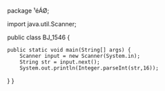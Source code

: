 package ¹éÁØ;

import java.util.Scanner;

public class BJ_1546 {

	public static void main(String[] args) {	
        Scanner input = new Scanner(System.in);
        String str = input.next();
        System.out.println(Integer.parseInt(str,16));


}
}
